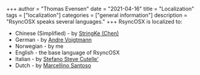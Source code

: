 +++
author = "Thomas Evensen"
date = "2021-04-16"
title =  "Localization"
tags = ["localization"]
categories = ["general information"]
description = "RsyncOSX speaks several languages."
+++
RsyncOSX is localized to:

- Chinese (Simplified) -  by [StringKe (Chen)](https://github.com/StringKe)
- German - by [Andre Voigtmann](https://github.com/andre68723)
- Norwegian - by me
- English - the base language of RsyncOSX
- Italian - by [Stefano Steve Cutelle'](https://github.com/stefanocutelle)
- Dutch - by [Marcellino Santoso](https://github.com/maebs)
